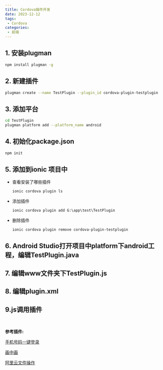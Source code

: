 ```yaml
---
title: Cordova插件开发
date: 2023-12-12
tags:
 - Cordova
categories:
 - 前端
---
```


<!-- # Cordova插件开发 -->

## 1. 安装plugman

```sh
npm install plugman -g
```



## 2. 新建插件

```sh
plugman create --name TestPlugin --plugin_id cordova-plugin-testplugin --plugin_version 1.0.0
```



## 3. 添加平台

```sh
cd TestPlugin
plugman platform add --platform_name android
```



## 4. 初始化package.json

```sh
npm init
```



## 5. 添加到ionic 项目中

* 查看安装了哪些插件

  ```sh
  ionic cordova plugin ls
  ```

* 添加插件

  ```sh
  ionic cordova plugin add G:\app\test\TestPlugin
  ```

* 删除插件

  ```sh
  ionic cordova plugin remove cordova-plugin-testplugin
  ```



## 6. Android Studio打开项目中platform下android工程，编辑TestPlugin.java



## 7. 编辑www文件夹下TestPlugin.js



## 8. 编辑plugin.xml



## 9.js调用插件


<br/>

**参考插件:**

[手机号码一键登录](https://github.com/lounai-chen/cordova-plugin-mobile-login)

[画中画](https://github.com/lounai-chen/cordova-plugin-floating-window)

[阿里云文件操作](https://github.com/lounai-chen/cordova-plugins-aliyunOSSupload)


